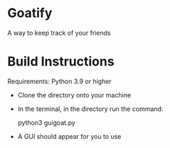 # Goatify
A way to keep track of your friends

# Build Instructions
Requirements: Python 3.9 or higher

- Clone the directory onto your machine
- In the terminal, in the directory run the command:

    python3 guigoat.py
 
- A GUI should appear for you to use
